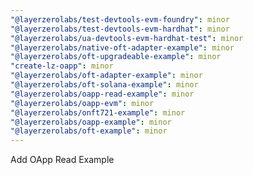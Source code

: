 ```yaml
---
"@layerzerolabs/test-devtools-evm-foundry": minor
"@layerzerolabs/test-devtools-evm-hardhat": minor
"@layerzerolabs/ua-devtools-evm-hardhat-test": minor
"@layerzerolabs/native-oft-adapter-example": minor
"@layerzerolabs/oft-upgradeable-example": minor
"create-lz-oapp": minor
"@layerzerolabs/oft-adapter-example": minor
"@layerzerolabs/oft-solana-example": minor
"@layerzerolabs/oapp-read-example": minor
"@layerzerolabs/oapp-evm": minor
"@layerzerolabs/onft721-example": minor
"@layerzerolabs/oapp-example": minor
"@layerzerolabs/oft-example": minor
---
```


Add OApp Read Example
